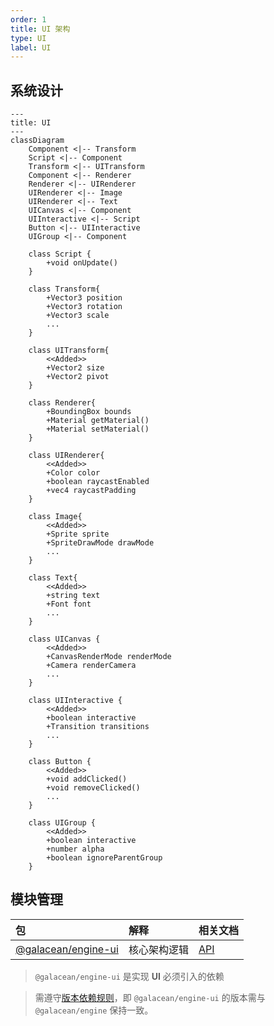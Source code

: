```yaml
---
order: 1
title: UI 架构
type: UI
label: UI
---
```


## 系统设计

```mermaid
---
title: UI
---
classDiagram
    Component <|-- Transform
    Script <|-- Component
    Transform <|-- UITransform
    Component <|-- Renderer
    Renderer <|-- UIRenderer
    UIRenderer <|-- Image
    UIRenderer <|-- Text
    UICanvas <|-- Component
    UIInteractive <|-- Script
    Button <|-- UIInteractive
    UIGroup <|-- Component

    class Script {
        +void onUpdate()
    }

    class Transform{
        +Vector3 position
        +Vector3 rotation
        +Vector3 scale
        ...
    }

    class UITransform{
        <<Added>>
        +Vector2 size
        +Vector2 pivot
    }

    class Renderer{
        +BoundingBox bounds
        +Material getMaterial()
        +Material setMaterial()
    }

    class UIRenderer{
        <<Added>>
        +Color color
        +boolean raycastEnabled
        +vec4 raycastPadding
    }

    class Image{
        <<Added>>
        +Sprite sprite
        +SpriteDrawMode drawMode
        ...
    }

    class Text{
        <<Added>>
        +string text
        +Font font
        ...
    }

    class UICanvas {
        <<Added>>
        +CanvasRenderMode renderMode
        +Camera renderCamera
        ...
    }

    class UIInteractive {
        <<Added>>
        +boolean interactive
        +Transition transitions
        ...
    }

    class Button {
        <<Added>>
        +void addClicked()
        +void removeClicked()
        ...
    }

    class UIGroup {
        <<Added>>
        +boolean interactive
        +number alpha
        +boolean ignoreParentGroup
    }
```

## 模块管理

| 包                                                                       | 解释         | 相关文档              |
| :----------------------------------------------------------------------- | :----------- | --------------------- |
| [@galacean/engine-ui](https://www.npmjs.com/package/@galacean/engine-xr) | 核心架构逻辑 | [API](/apis/galacean) |

> `@galacean/engine-ui` 是实现 **UI** 必须引入的依赖

> 需遵守[版本依赖规则](/docs/basics/version/#版本依赖)，即 `@galacean/engine-ui` 的版本需与 `@galacean/engine` 保持一致。
